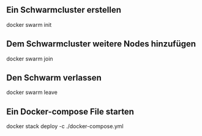 ## Ein Schwarmcluster erstellen
docker swarm init

## Dem Schwarmcluster weitere Nodes hinzufügen
docker swarm join <token>

## Den Schwarm verlassen
docker swarm leave

## Ein Docker-compose File starten
docker stack deploy -c ./docker-compose.yml